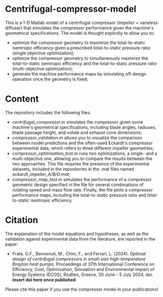 # Centrifugal-compressor-model
This is a 1-D Matlab model of a centrifugal compressor (impeller + vaneless diffuser) that simulates the compressor performance given the machine's geometrical specifications.
The model is thought explicitly to allow you to:
- optimize the compressor geometry to maximize the total-to-static isentropic efficiency given a prescribed total-to-static pressure ratio (single objective optimization);
- optimize the compressor geometry to simultaneously maximize the total-to-static isentropic efficiency and the total-to-static pressure ratio (multi-objective optimization);
- generate the machine performance maps by simulating off-design operation once the geometry is fixed;

# Content
The repository includes the following files:
- _centrifugal_compressor.m_ simulates the compressor given some machine's geometrical specifications, including blade angles, radiuses, blade passage height, and volute and exhaust cone dimensions;
- _compressor_validation.m_ allows you to visualize the comparison between model predictions and the often-used Eckardt's compressor experimental data, which refers to three different impeller geometries;
- _compressor_optimisation_test.m_ runs two optimizations, a single- and a multi-objective one, allowing you to compare the results between the two approaches. This file requires the presence of the experimental datasets, included in the repositories in the .mat files named _eckardt_impeller_A/B/O.mat_;
- _compressor_map_test.m_ simulates the performance of a compressor geometric design specified in the file for several combinations of rotating speed and mass flow rate. Finally, the file plots a compressor performance maps, including the total-to-static pressure ratio and total-to-static isentropic efficiency.

# Citation
The explanation of the model equations and hypotheses, as well as the validation against experimental data from the literature, are reported in the paper:

- Frate, G.F., Benvenuti, M., Chini, F., and Ferrari, L. (2024). _Optimal design of centrifugal compressors in small-size high-temperature Brayton heat pumps_, Proceedings of 37th International Conference on
Efficiency, Cost, Optimization, Simulation and Environmental Impact of Energy Systems (ECOS), Rodhes, Greece, 30 June - 5 July 2024, doi: **insert doi here once published**

Please cite this paper if you use the compressor model in your publications!




